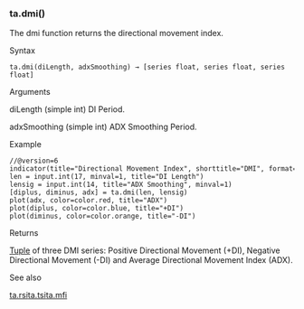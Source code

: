### ta.dmi()

The dmi function returns the directional movement index.

Syntax

```
ta.dmi(diLength, adxSmoothing) → [series float, series float, series float]
```

Arguments

diLength (simple int) DI Period.

adxSmoothing (simple int) ADX Smoothing Period.

Example

```
//@version=6  
indicator(title="Directional Movement Index", shorttitle="DMI", format=format.price, precision=4)  
len = input.int(17, minval=1, title="DI Length")  
lensig = input.int(14, title="ADX Smoothing", minval=1)  
[diplus, diminus, adx] = ta.dmi(len, lensig)  
plot(adx, color=color.red, title="ADX")  
plot(diplus, color=color.blue, title="+DI")  
plot(diminus, color=color.orange, title="-DI")
```

Returns

[Tuple](https://www.tradingview.com/pine-script-docs/language/type-system/#tuples) of three DMI series: Positive Directional Movement (+DI), Negative Directional Movement (-DI) and Average Directional Movement Index (ADX).

See also

[ta.rsi](#fun_ta.rsi)[ta.tsi](#fun_ta.tsi)[ta.mfi](#fun_ta.mfi)
